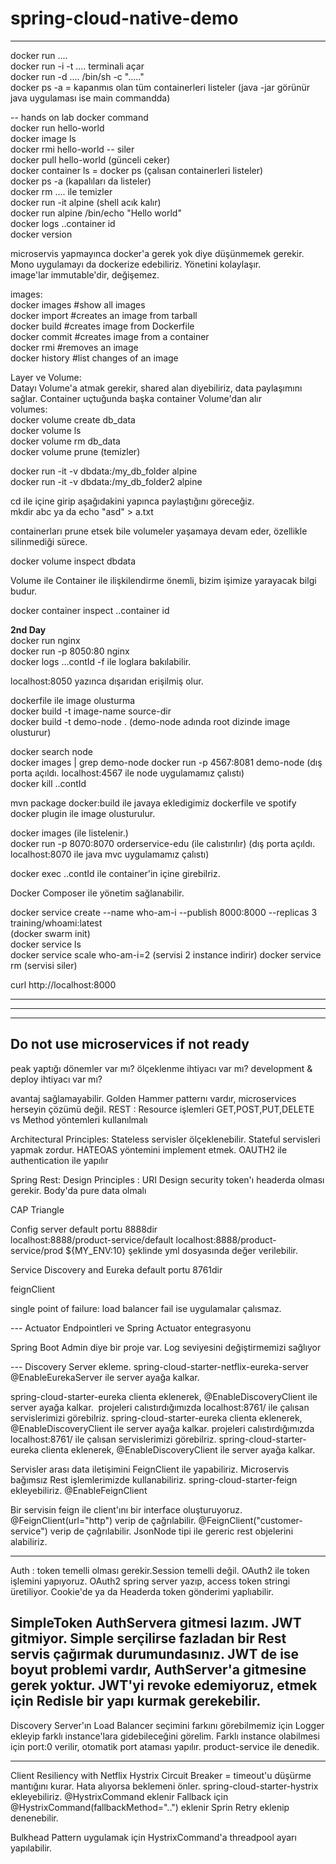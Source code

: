 # spring-cloud-native-demo

----
docker run ....  
docker run -i -t .... terminali açar  
docker run -d .... /bin/sh -c "....."  
docker ps -a = kapanmıs olan tüm containerleri listeler (java -jar görünür java uygulaması ise main commandda)  

-- hands on lab docker command  
docker run hello-world  
docker image ls  
docker rmi hello-world -- siler  
docker pull hello-world (günceli ceker)  
docker container ls = docker ps (çalısan containerleri listeler)  
docker ps -a (kapalıları da listeler)  
docker rm .... ile temizler  
docker run -it alpine  (shell acık kalır)  
docker run alpine /bin/echo "Hello world"  
docker logs ..container id  
docker version  

microservis yapmayınca docker'a gerek yok diye düşünmemek gerekir. Mono uygulamayı da dockerize edebiliriz. Yönetini kolaylaşır.  
image'lar immutable'dir, değişemez.

images:  
docker images #show all images  
docker import #creates an image from tarball  
docker build  #creates image from Dockerfile  
docker commit #creates image from a container  
docker rmi    #removes an image  
docker history #list changes of an image  


Layer ve Volume:  
Datayı Volume'a atmak gerekir, shared alan diyebiliriz, data paylaşımını sağlar. Container uçtuğunda başka container Volume'dan alır  
volumes:  
docker volume create db_data  
docker volume ls  
docker volume rm db_data  
docker volume prune (temizler)  


docker run -it -v dbdata:/my_db_folder alpine  
docker run -it -v dbdata:/my_db_folder2 alpine  

cd ile içine girip aşağıdakini yapınca paylaştığını göreceğiz.  
mkdir abc ya da echo "asd" > a.txt  


containerları prune etsek bile volumeler yaşamaya devam eder, özellikle silinmediği sürece.  

docker volume inspect dbdata  

Volume ile Container ile ilişkilendirme önemli, bizim işimize yarayacak bilgi budur.  

docker container inspect ..container id  

**2nd Day**  
docker run nginx  
docker run -p 8050:80 nginx  
docker logs ...contId -f ile loglara bakılabilir.  

localhost:8050 yazınca dışarıdan erişilmiş olur.  

dockerfile ile image olusturma  
docker build -t image-name  source-dir  
docker build -t demo-node . (demo-node adında root dizinde image olusturur)

docker search node  
docker images | grep demo-node
docker run -p 4567:8081 demo-node (dış porta açıldı. localhost:4567 ile node uygulamamız çalıstı)  
docker kill ..contId
  
mvn package docker:build ile javaya ekledigimiz dockerfile ve spotify docker plugin ile image olusturulur.

docker images (ile listelenir.)  
docker run -p 8070:8070 orderservice-edu (ile calıstırılır) (dış porta açıldı. localhost:8070 ile java mvc uygulamamız çalıstı)  

docker exec ..contId ile container'in içine girebilriz. 

Docker Composer ile yönetim sağlanabilir.  

docker service create --name who-am-i --publish 8000:8000 --replicas 3 training/whoami:latest  
(docker swarm init)  
docker service ls  
docker service scale who-am-i=2 (servisi 2 instance indirir)
docker service rm (servisi siler)

curl http://localhost:8000



-----------------------------------
***********************************
-----------------------------------

Do not use microservices if not ready
------
peak yaptığı dönemler var mı?
ölçeklenme ihtiyacı var mı?
development & deploy ihtiyacı var mı?

avantaj sağlamayabilir.
Golden Hammer patternı vardır, microservices herseyin çözümü değil.
REST : Resource işlemleri GET,POST,PUT,DELETE vs Method yöntemleri kullanılmalı

Architectural Principles:
Stateless servisler ölçeklenebilir. Stateful servisleri yapmak zordur.
HATEOAS yöntemini implement etmek.
OAUTH2 ile authentication ile yapılır

Spring Rest:
Design Principles : URI Design
security token'ı headerda olması gerekir. Body'da pure data olmalı

CAP Triangle

Config server default portu 8888dir  
localhost:8888/product-service/default
localhost:8888/product-service/prod
${MY_ENV:10} şeklinde yml dosyasında değer verilebilir.

Service Discovery and Eureka  default portu 8761dir  

feignClient

single point of failure: load balancer fail ise uygulamalar çalısmaz.  





--- Actuator Endpointleri ve Spring Actuator entegrasyonu

Spring Boot Admin diye bir proje var. Log seviyesini değiştirmemizi sağlıyor



--- Discovery Server ekleme.
spring-cloud-starter-netflix-eureka-server
@EnableEurekaServer ile server ayağa kalkar.


spring-cloud-starter-eureka clienta eklenerek, 
@EnableDiscoveryClient ile server ayağa kalkar.
​
projeleri calıstırdığımızda localhost:8761/ ile çalısan servislerimizi görebilriz.
spring-cloud-starter-eureka clienta eklenerek, 
@EnableDiscoveryClient ile server ayağa kalkar.
​
projeleri calıstırdığımızda localhost:8761/ ile çalısan servislerimizi görebilriz.
spring-cloud-starter-eureka clienta eklenerek, 
@EnableDiscoveryClient ile server ayağa kalkar.

Servisler arası data iletişimini FeignClient ile yapabiliriz. Microservis bağımsız Rest işlemlerimizde kullanabiliriz.
spring-cloud-starter-feign ekleyebiliriz.
@EnableFeignClient

Bir servisin feign ile client'ını bir interface oluşturuyoruz.
@FeignClient(url="http") verip de çağrılabilir. 
@FeignClient("customer-service") verip de çağrılabilir. 
JsonNode tipi ile gereric rest objelerini alabiliriz.


-----
Auth : token temelli olması gerekir.Session temelli değil.
OAuth2 ile token işlemini yapıyoruz. OAuth2 spring server yazıp, access token stringi üretiliyor. Cookie'de ya da Headerda token gönderimi yaplıabilir.

SimpleToken AuthServera gitmesi lazım. JWT gitmiyor. Simple serçilirse fazladan bir Rest servis çağırmak durumundasınız. JWT de ise boyut problemi vardır, AuthServer'a gitmesine gerek yoktur. JWT'yi revoke edemiyoruz, etmek için Redisle bir yapı kurmak gerekebilir.
-----

Discovery Server'ın Load Balancer seçimini farkını görebilmemiz için Logger ekleyip farklı instance'lara gidebileceğini görelim.
Farklı instance olabilmesi için port:0 verilir, otomatik port ataması yapılır. product-service ile denedik.

-----
Client Resiliency with Netflix Hystrix
Circuit Breaker = timeout'u düşürme mantığını kurar. Hata alıyorsa beklemeni önler.
spring-cloud-starter-hystrix ekleyebiliriz.
@HystrixCommand eklenir
Fallback için @HystrixCommand(fallbackMethod="..") eklenir
Sprin Retry eklenip denenebilir.

Bulkhead Pattern uygulamak için
HystrixCommand'a threadpool ayarı yapılabilir.







